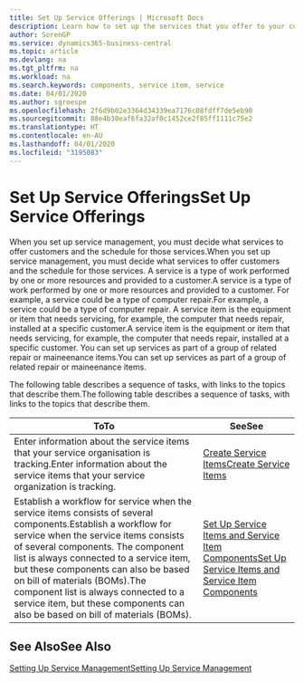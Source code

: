 ```yaml
---
title: Set Up Service Offerings | Microsoft Docs
description: Learn how to set up the services that you offer to your customers.
author: SorenGP
ms.service: dynamics365-business-central
ms.topic: article
ms.devlang: na
ms.tgt_pltfrm: na
ms.workload: na
ms.search.keywords: components, service item, service
ms.date: 04/01/2020
ms.author: sgroespe
ms.openlocfilehash: 2f6d9b02e3364d34339ea7176c08fdff7de5eb90
ms.sourcegitcommit: 88e4b30eaf6fa32af0c1452ce2f85ff1111c75e2
ms.translationtype: HT
ms.contentlocale: en-AU
ms.lasthandoff: 04/01/2020
ms.locfileid: "3195083"
---
```

# <a name="set-up-service-offerings"></a><span data-ttu-id="55577-103">Set Up Service Offerings</span><span class="sxs-lookup"><span data-stu-id="55577-103">Set Up Service Offerings</span></span>
<span data-ttu-id="55577-104">When you set up service management, you must decide what services to offer customers and the schedule for those services.</span><span class="sxs-lookup"><span data-stu-id="55577-104">When you set up service management, you must decide what services to offer customers and the schedule for those services.</span></span> <span data-ttu-id="55577-105">A service is a type of work performed by one or more resources and provided to a customer.</span><span class="sxs-lookup"><span data-stu-id="55577-105">A service is a type of work performed by one or more resources and provided to a customer.</span></span> <span data-ttu-id="55577-106">For example, a service could be a type of computer repair.</span><span class="sxs-lookup"><span data-stu-id="55577-106">For example, a service could be a type of computer repair.</span></span> <span data-ttu-id="55577-107">A service item is the equipment or item that needs servicing, for example, the computer that needs repair, installed at a specific customer.</span><span class="sxs-lookup"><span data-stu-id="55577-107">A service item is the equipment or item that needs servicing, for example, the computer that needs repair, installed at a specific customer.</span></span> <span data-ttu-id="55577-108">You can set up services as part of a group of related repair or maineenance items.</span><span class="sxs-lookup"><span data-stu-id="55577-108">You can set up services as part of a group of related repair or maineenance items.</span></span>  
  
<span data-ttu-id="55577-109">The following table describes a sequence of tasks, with links to the topics that describe them.</span><span class="sxs-lookup"><span data-stu-id="55577-109">The following table describes a sequence of tasks, with links to the topics that describe them.</span></span>  
  
|<span data-ttu-id="55577-110">**To**</span><span class="sxs-lookup"><span data-stu-id="55577-110">**To**</span></span>|<span data-ttu-id="55577-111">**See**</span><span class="sxs-lookup"><span data-stu-id="55577-111">**See**</span></span>|  
|------------|-------------|  
|<span data-ttu-id="55577-112">Enter information about the service items that your service organisation is tracking.</span><span class="sxs-lookup"><span data-stu-id="55577-112">Enter information about the service items that your service organization is tracking.</span></span>|[<span data-ttu-id="55577-113">Create Service Items</span><span class="sxs-lookup"><span data-stu-id="55577-113">Create Service Items</span></span>](service-how-to-create-service-items.md)|  
|<span data-ttu-id="55577-114">Establish a workflow for service when the service items consists of several components.</span><span class="sxs-lookup"><span data-stu-id="55577-114">Establish a workflow for service when the service items consists of several components.</span></span> <span data-ttu-id="55577-115">The component list is always connected to a service item, but these components can also be based on bill of materials (BOMs).</span><span class="sxs-lookup"><span data-stu-id="55577-115">The component list is always connected to a service item, but these components can also be based on bill of materials (BOMs).</span></span>|[<span data-ttu-id="55577-116">Set Up Service Items and Service Item Components</span><span class="sxs-lookup"><span data-stu-id="55577-116">Set Up Service Items and Service Item Components</span></span>](service-how-setup-service-items.md)|  
  
## <a name="see-also"></a><span data-ttu-id="55577-117">See Also</span><span class="sxs-lookup"><span data-stu-id="55577-117">See Also</span></span>  
[<span data-ttu-id="55577-118">Setting Up Service Management</span><span class="sxs-lookup"><span data-stu-id="55577-118">Setting Up Service Management</span></span>](service-setup-service.md)   